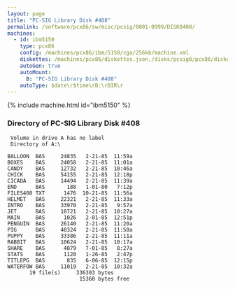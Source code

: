 ```yaml
---
layout: page
title: "PC-SIG Library Disk #408"
permalink: /software/pcx86/sw/misc/pcsig/0001-0999/DISK0408/
machines:
  - id: ibm5150
    type: pcx86
    config: /machines/pcx86/ibm/5150/cga/256kb/machine.xml
    diskettes: /machines/pcx86/diskettes.json,/disks/pcsig0/pcx86/diskettes.json
    autoGen: true
    autoMount:
      B: "PC-SIG Library Disk #408"
    autoType: $date\r$time\rB:\rDIR\r
---
```


{% include machine.html id="ibm5150" %}

### Directory of PC-SIG Library Disk #408

     Volume in drive A has no label
     Directory of A:\

    BALLOON  BAS     24835   2-21-85  11:59a
    BOXES    BAS     24058   2-21-85  11:01a
    CANDY    BAS     12732   2-21-85  10:46a
    CHICK    BAS     54155   2-21-85  12:18p
    CICADA   BAS     14494   2-21-85  11:39a
    END      BAS       188   1-01-80   7:12p
    FILES408 TXT      1476  10-21-85  11:56a
    HELMET   BAS     22321   2-21-85  11:33a
    INTRO    BAS     33970   2-21-85   9:57a
    JET      BAS     18721   2-21-85  10:27a
    MAIN     BAS      1026   2-01-85  12:51p
    PENGUIN  BAS     26140   2-21-85  11:20a
    PIG      BAS     40324   2-21-85  11:50a
    PUPPY    BAS     33386   2-21-85  11:11a
    RABBIT   BAS     10624   2-21-85  10:17a
    SHARE    BAS      4879   7-01-85   8:27a
    STATS    BAS      1120   1-26-85   2:47p
    TITLEPG  BAS       835   6-06-85  12:15p
    WATERFOW BAS     11019   2-21-85  10:32a
           19 file(s)     336303 bytes
                           15360 bytes free
